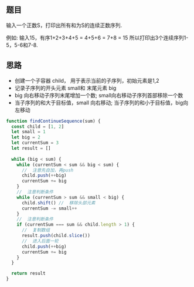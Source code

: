 ## 题目

输入一个正数S，打印出所有和为S的连续正数序列. 

例如: 输入15，有序1+2+3+4+5 = 4+5+6 = 7+8 = 15 所以打印出3个连续序列1-5，5-6和7-8. 

## 思路
- 创建一个子容器 child， 用于表示当前的子序列，初始元素是1,2
- 记录子序列的开头元素 small和 末尾元素 big
- big 向右移动子序列末尾增加一个数; small向右移动子序列首部移除一个数
- 当子序列的和大于目标值，small 向右移动;  当子序列的和小于目标值，big向左移动

```js
function findContinueSequence(sum) {
  const child = [1, 2]
  let small = 1
  let big = 2
  let currentSum = 3
  let result = []
  
  while (big < sum) {
    while (currentSum < sum && big < sum) {
      //  注意先自加，再push
      child.push(++big)
      currentSum += big
    }
    //  注意判断条件
    while (currentSum > sum && small < big) {
      child.shift() //  移除头部元素
      currentSum -= small++
    }
    //  注意判断条件
    if (currentSum === sum && child.length > 1) {
      //  复制数组
      result.push(child.slice())
      //  进入后面一轮
      child.push(++big)
      currentSum += big
    }
  }

  return result
}
```